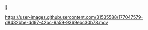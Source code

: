 🍞  

https://user-images.githubusercontent.com/31535588/177047579-d8432bbe-dd97-42bc-9a59-9369ebc30b78.mov  

